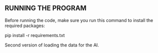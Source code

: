 ## RUNNING THE PROGRAM
Before running the code, make sure you run this command to install the required packages:

pip install -r requirements.txt

Second version of loading the data for the AI.
